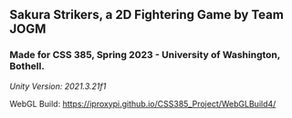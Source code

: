 ## Sakura Strikers, a 2D Fightering Game by Team JOGM
### Made for CSS 385, Spring 2023 - University of Washington, Bothell.


*Unity Version: 2021.3.21f1*

WebGL Build: https://iproxypi.github.io/CSS385_Project/WebGLBuild4/  
